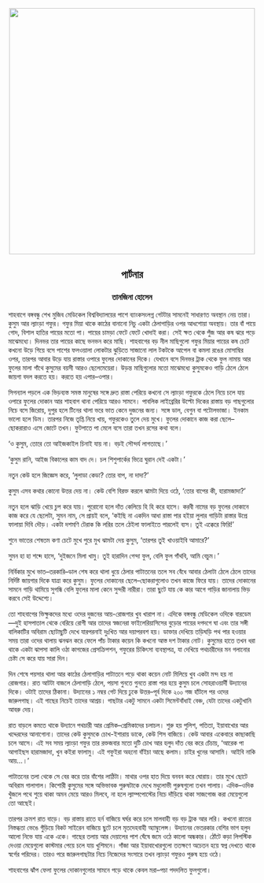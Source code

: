 <div align=center> <img align=center src='../images/prothomalo/পার্টনার@তানজিনা-হোসেন' width=500px >

<h2 align=center>পার্টনার</h4><h3 align=center>তানজিনা হোসেন</h3></div>

শাহবাগে বঙ্গবন্ধু শেখ মুজিব মেডিকেল বিশ্ববিদ্যালয়ের পাশে ব্যাংকসংলগ্ন গেটটার সামনেই সাধারণত অবস্থান নেয় তারা। কুসুম আর ল্যাংড়া গফুর। গফুর মিয়া থাকে কাঠের বানানো নিচু একটা ঠেলাগাড়ির ওপর আধশোয়া অবস্থায়। তার বাঁ পায়ে গোদ, বিশাল হাতির পায়ের মতো পা। পায়ের চামড়া ফেটে ফেটে খোদাই করা। সেই ক্ষত থেকে পুঁজ আর কষ ঝরে পড়ে মাঝেমধ্যে। দিনভর তার পায়ের কাছে ভনভন করে মাছি। শাহবাগের বড় নীল মাছিগুলো গফুর মিয়ার পায়ের কষ চেটে কখনো উড়ে গিয়ে বসে পাশের ফলওয়ালা লোকটার ঝুড়িতে সাজানো লাল টকটকে আপেল বা কমলা রঙের মোসাম্বির ওপর, তারপর আবার উড়ে যায় রাস্তার ওপারে ফুলের দোকানের দিকে। যেখানে বসে দিনভর ট্রাক থেকে ফুল নামায় আর ফুলের মালা গাঁথে কুসুমের বয়সী আরও ছেলেমেয়েরা। উড়ন্ত মাছিগুলোর মতো মাঝেমধ্যে কুসুমকেও গাড়ি ঠেলে ঠেলে জায়গা বদল করতে হয়। করতে হয় এপার–ওপার।

সিগন্যাল পড়লে এক ভিড়ব্যস্ত সমস্ত মানুষের সঙ্গে দ্রুত রাস্তা পেরিয়ে কখনো সে ল্যাংড়া গফুরকে ঠেলে নিয়ে চলে যায় ওপারে ফুলের দোকান আর শাহবাগ থানা পেরিয়ে আরও সামনে। পাবলিক লাইব্রেরির উল্টো দিকের রাস্তায় বড় গাছগুলোর নিচে বসে জিরোয়, দুপুর হলে টিনের থালা ভরে ভাত কেনে দুজনের জন্য। সঙ্গে ডাল, বেগুন বা পটোলভাজা। ইনকাম ভালো হলে ডিম। তারপর নিজে তৃপ্তি নিয়ে খায়, গফুরকেও তুলে দেয় মুখে। ফুলের দোকানে কাজ করা ছেলে–ছোকরারাও এসে জোটে তখন। ফুটপাতে পা মেলে বসে তারা তখন রসের কথা বলে।

‘ও কুসুম, তোরে তো আইজকাইল চিনাই যায় না। বড়ই সৌন্দর্য লাগতাছে।’

‘কুসুম রানি, আইজ বিকালের কাম বাদ দে। চল শিশুপার্কের ভিত্রে ঘুরান দেই একটা।’

নতুন কেউ হলে জিজ্ঞেস করে, ‘লুলাডা কেডা? তোর বাপ, না দাদা?’

কুসুম এসব কথার কোনো উত্তর দেয় না। কেউ বেশি বিরক্ত করলে ঝামটা দিয়ে ওঠে, ‘তোর বাপের কী, হারামজাদা?’

নতুন হলে ঝাড়ি খেয়ে চুপ করে যায়। পুরোনো হলে দাঁত কেলিয়ে হি হি করে হাসে। করবী নামের বড় ফুলের দোকানে কাজ করে যে ছেলেটা, সুমন নাম, সে প্রায়ই বলে, ‘কইছি না একদিন আধা রাস্তা পার হইয়া লুলার গাড়িটা রাস্তার উপ্রে ফালায়া দিবি দৌড়। একটা দশমণি টেরাক কি লরির তলে ঠেইলা ফালাইতে পারলেই ব্যস। তুই এক্কেরে ফিরি!’

শুনে ভাতের শেষতম কণা চেটে মুখে পুরে মুখ ঝামটা দেয় কুসুম, ‘তারপর তুই খাওয়াইবি আমারে?’

সুমন হা হা শব্দে হাসে, ‘দুইজনে মিলা খামু। তুই হারাদিন গেন্দা ফুল, বেলি ফুল গাঁথবি, আমি বেচুম।’

নির্বিকার মুখে ভাত–তরকারি–ডাল শেষ করে থালা ধুয়ে ঠেলার পাটাতনের তলে সব বেঁধে আবার ঠেলাটা ঠেলে ঠেলে তাদের নির্দিষ্ট জায়গার দিকে যাত্রা করে কুসুম। ফুলের দোকানের ছেলে–ছোকরাগুলোও তখন কাজে ফিরে যায়। তাদের দোকানের সামনে গাড়ি থামিয়ে সুগন্ধি বেলি ফুলের মালা কেনে সুন্দরী নারীরা। তারা ছুটে যায় কে কার আগে গাড়ির জানালায় ভিড় করবে সেই উদ্দেশ্যে।

তো শাহবাগের ভিক্ষুকদের মধ্যে ওদের দুজনের আয়-রোজগার খুব খারাপ না। এদিকে বঙ্গবন্ধু মেডিকেল ওদিকে বারডেম—দুই হাসপাতাল থেকে বেরিয়ে রোগী আর তাদের স্বজনেরা ফাইলেরিয়াসিসের বুড়োর পায়ের দগদগে ঘা এবং তার সঙ্গী বালিকাটির অবিরাম ছোটাছুটি দেখে যারপরনাই দুঃখিত আর দয়াপরবশ হয়। ডাক্তার দেখিয়ে তড়িঘড়ি পথ পার হওয়ার সময় তারা ওদের থালায় ঝনঝন করে ফেলে পাঁচ টাকার কয়েন কি কখনো আস্ত দশ টাকার নোট। কুসুমের হাতে তখন ধরা থাকে একটা ঝাপসা কালি ওঠা কাগজের প্রেসক্রিপশন, গফুরের চিকিৎসা ব্যবস্থাপত্র, যা দেখিয়ে পথচারীদের মন গলানোর চেষ্টা সে করে যায় সারা দিন।

দিন শেষে পয়সার থালা আর কাঠের ঠেলাগাড়ির পাটাতনে পড়ে থাকা কয়েন নোট মিলিয়ে খুব একটা মন্দ হয় না রোজগার। রাত আটটা বাজলে ঠেলাগাড়ি ঠেলে, পয়সা গুনতে গুনতে রাস্তা পার হয়ে কুসুম চলে সোহরাওয়ার্দী উদ্যানের দিকে। ওটাই তাদের ঠিকানা। উদ্যানের ১ নম্বর গেট দিয়ে ঢুকে উত্তর–পূর্ব দিকে ২০০ গজ হাঁটলে পর ওদের জারুলগাছ। এই গাছের নিচেই তাদের আশ্রয়। গাছটার একটু সামনে একটা সিমেন্টবাঁধাই বেঞ্চ, যেটা তাদের একটুখানি আবরু দেয়।

রাত বাড়লে কমতে থাকে উদ্যানে পথচারী আর প্রেমিক–প্রেমিকাদের চলাচল। শুরু হয় পুলিশ, পতিতা, ইয়াবাখোর আর খদ্দেরদের আনাগোনা। তাদের কেউ কুসুমকে চোখ-ইশারায় ডাকে, কেউ শিস বাজিয়ে। কেউ আবার একেবারে কাছাকাছি চলে আসে। এই সব সময় ল্যাংড়া গফুর তার রক্তজবার মতো দুটি চোখ আর হলুদ দাঁত বের করে চেঁচায়, ‘আরেক পা আগাইছস হারামজাদা, খুন কইরা ফালামু। এই গফুইরা অহনো বাঁইচা আছে কলাম। চাইর খুনের আসামি। আইবি নাকি আয়...।’

পাটাতনের তলা থেকে সে বের করে তার বাঁশের লাঠিটা। মাথার ওপর হাত দিয়ে বনবন করে ঘোরায়। তার মুখে ছোটে অবিরাম গালাগাল। কিশোরী কুসুমের সঙ্গে অভিভাবক পুরুষটাকে দেখে মধুলোভী পুরুষগুলো তখন পালায়। এদিক–ওদিক খুঁজলে পথে শুয়ে থাকা অমন মেয়ে আরও মিলবে, না হলে ল্যাম্পপোস্টের নিচে দাঁড়িয়ে থাকা সাজগোজ করা মেয়েগুলো তো আছেই।

তারপর ক্রমশ রাত বাড়ে। বড় রাস্তায় রাতে হর্ন বাজিয়ে ঘর্ঘর করে চলে মালবাহী বড় বড় ট্রাক আর লরি। কখনো রাতের নিস্তব্ধতা ভেঙে গুঁড়িয়ে বিকট সাইরেন বাজিয়ে ছুটে চলে মৃতদেহবাহী অ্যাম্বুলেন্স। উদ্যানের ভেতরকার বেশির ভাগ হলুদ আলো নিভে যায় একে একে। গাছের তলায় আর দেয়ালের পাশ ঘেঁষে জমে ওঠে কালো অন্ধকার। ঠোঁটে কড়া লিপস্টিক দেওয়া মেয়েগুলো কাস্টমার পেয়ে চলে যায় খুশিমনে। গাঁজা আর ইয়াবাখোরগুলো ততক্ষণে অচেতন হয়ে স্বপ্ন দেখতে থাকে স্বর্গের পরিদের। তারও পরে জারুলগাছটার নিচে নিজেদের সংসারে তখন ল্যাংড়া গফুরও পুরুষ হয়ে ওঠে।

শাহবাগের ঝাঁপ ফেলা ফুলের দোকানগুলোর সামনে পড়ে থাকে কেবল মরা–পচা পদদলিত ফুলগুলো।

